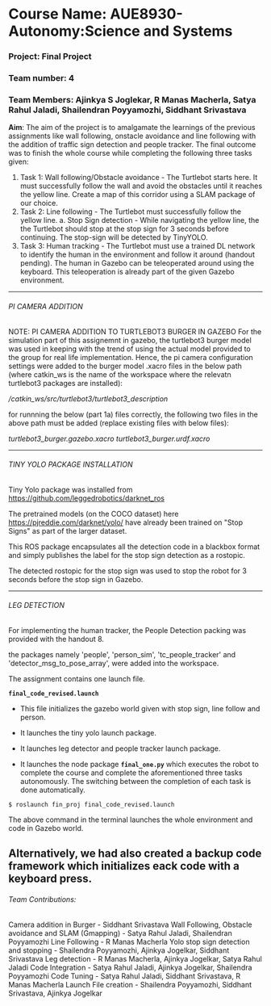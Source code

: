# Course Name: AUE8930-Autonomy:Science and Systems
### Project: Final Project
### Team number: 4
### Team Members: Ajinkya S Joglekar, R Manas Macherla, Satya Rahul Jaladi, Shailendran Poyyamozhi, Siddhant Srivastava

**Aim**: The aim of the project is to amalgamate the learnings of the previous assignments like wall following, onstacle avoidance and line following with the addition of traffic sign detection and people tracker. The final outcome was to finish the whole course while completing the following three tasks given:
1. Task 1: Wall following/Obstacle avoidance - The Turtlebot starts here. It must successfully follow the wall and avoid the obstacles until it reaches the yellow line. Create a map of this corridor using a SLAM package of our choice.
2. Task 2: Line following - The Turtlebot must successfully follow the yellow line. 
	a. Stop Sign detection - While navigating the yellow line, the the Turtlebot should stop at the stop sign for 3 seconds before continuing. The stop-sign will be detected by TinyYOLO.
3. Task 3: Human tracking - The Turtlebot must use a trained DL network to identify the human in the environment and follow it around (handout pending). The human in Gazebo can be teleoperated around using the keyboard. This teleoperation is already part of the given Gazebo environment.

--------------------------------------------------------------------------------------
###### PI CAMERA ADDITION

NOTE: PI CAMERA ADDITION TO TURTLEBOT3 BURGER IN GAZEBO For the simulation part of this assignemnt in gazebo, the turtlebot3 burger model was used in keeping with the trend of using the actual model provided to the group for real life implementation. Hence, the pi camera configuration settings were added to the burger model .xacro files in the below path (where catkin_ws is the name of the workspace where the relevatn turtlebot3 packages are installed):

_/catkin_ws/src/turtlebot3/turtlebot3_description_

for runnning the below (part 1a) files correctly, the following two files in the above path must be added (replace existing files with below files):

_turtlebot3_burger.gazebo.xacro turtlebot3_burger.urdf.xacro_


--------------------------------------------------------------------------------------
###### TINY YOLO PACKAGE INSTALLATION

Tiny Yolo package was installed from https://github.com/leggedrobotics/darknet_ros

The pretrained models (on the COCO dataset) here https://pjreddie.com/darknet/yolo/ have already been trained on "Stop Signs" as part of the larger dataset.

This ROS package encapsulates all the detection code in a blackbox format and simply publishes the label for the stop sign detection as a rostopic.

The detected rostopic for the stop sign was used to stop the robot for 3 seconds before the stop sign in Gazebo.

--------------------------------------------------------------------------------------

###### LEG DETECTION

For implementing the human tracker, the People Detection packing was provided with the handout 8.

the packages namely 'people', 'person_sim', 'tc_people_tracker' and 'detector_msg_to_pose_array', were added into the workspace.


The assignment contains one launch file.

**`final_code_revised.launch`**

- This file initializes the gazebo world given with stop sign, line follow and person.

- It launches the tiny yolo launch package.

- It launches leg detector and people tracker launch package.

- It launches the node package **`final_one.py`** which executes the robot to complete the course and complete the aforementioned three tasks autonomously. The switching between the completion of each task is done automatically.

`$ roslaunch fin_proj final_code_revised.launch`

The above command in the terminal launches the whole environment and code in Gazebo world.

Alternatively, we had also created a backup code framework which initializes eack code with a keyboard press.
--------------------------------------------------------------------------------------

###### Team Contributions:
Camera addition in Burger - Siddhant Srivastava
Wall Following, Obstacle avoidance and SLAM (Gmapping) - Satya Rahul Jaladi, Shailendran Poyyamozhi
Line Following - R Manas Macherla
Yolo stop sign detection and stopping - Shailendra Poyyamozhi, Ajinkya Jogelkar, Siddhant Srivastava
Leg detection - R Manas Macherla, Ajinkya Jogelkar, Satya Rahul Jaladi
Code Integration - Satya Rahul Jaladi, Ajinkya Jogelkar, Shailendra Poyyamozhi
Code Tuning - Satya Rahul Jaladi, Siddhant Srivastava, R Manas Macherla
Launch File creation - Shailendra Poyyamozhi, Siddhant Srivastava, Ajinkya Jogelkar
